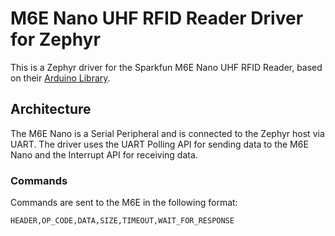 # M6E Nano UHF RFID Reader Driver for Zephyr

This is a Zephyr driver for the Sparkfun M6E Nano UHF RFID Reader, based on their [Arduino Library](https://github.com/sparkfun/SparkFun_Simultaneous_RFID_Tag_Reader_Library/tree/master).

## Architecture

The M6E Nano is a Serial Peripheral and is connected to the Zephyr host via UART. The driver uses the UART Polling API for sending data to the M6E Nano and the Interrupt API for receiving data.

### Commands

Commands are sent to the M6E in the following format:

```bash
HEADER,OP_CODE,DATA,SIZE,TIMEOUT,WAIT_FOR_RESPONSE
```
